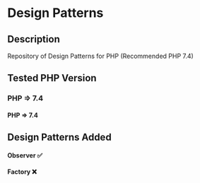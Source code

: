 # Design Patterns
## Description
Repository of Design Patterns for PHP (Recommended PHP 7.4)

## Tested PHP Version
### PHP => 7.4
#### PHP => 7.4

## Design Patterns Added
#### Observer ✅
#### Factory  ❌